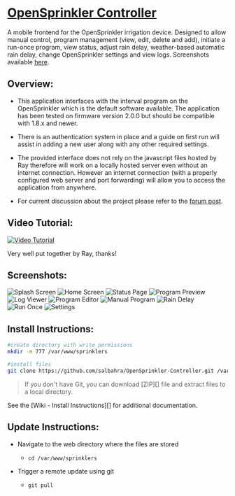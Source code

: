 [OpenSprinkler Controller](http://salbahra.github.io/OpenSprinkler-Controller)
========================

A mobile frontend for the OpenSprinkler irrigation device. Designed to allow manual control, program management (view, edit, delete and add), initiate a run-once program, view status, adjust rain delay, weather-based automatic rain delay, change OpenSprinkler settings and view logs. Screenshots available [here](http://albahra.com/journal/2013/06/opensprinkler-with-custom-web-app).

Overview:
---------

+ This application interfaces with the interval program on the OpenSprinkler which is the default software available. The application has been tested on firmware version 2.0.0 but should be compatible with 1.8.x and newer.

+ There is an authentication system in place and a guide on first run will assist in adding a new user along with any other required settings.

+ The provided interface does not rely on the javascript files hosted by Ray therefore will work on a locally hosted server even without an internet connection. However an internet connection (with a properly configured web server and port forwarding) will allow you to access the application from anywhere.

+ For current discussion about the project please refer to the [forum post](http://rayshobby.net/phpBB3/viewtopic.php?f=2&t=154). 

Video Tutorial:
---------------
[![Video Tutorial](https://img.youtube.com/vi/5pYHsMZSj6w/0.jpg)](https://www.youtube.com/watch?v=5pYHsMZSj6w)

Very well put together by Ray, thanks!

Screenshots:
------------

![Splash Screen](http://albahra.com/journal/wp-content/uploads/2013/07/startup-iphone5-retina-175x300.png) ![Home Screen](http://albahra.com/journal/wp-content/uploads/2014/02/iOS-Simulator-Screen-shot-Jan-26-2014-7.15.37-PM-169x300.png) ![Status Page](http://albahra.com/journal/wp-content/uploads/2014/02/iOS-Simulator-Screen-shot-Jan-26-2014-7.15.45-PM-169x300.png) ![Program Preview](http://albahra.com/journal/wp-content/uploads/2014/02/iOS-Simulator-Screen-shot-Jan-26-2014-7.19.52-PM-169x300.png) ![Log Viewer](http://albahra.com/journal/wp-content/uploads/2014/02/iOS-Simulator-Screen-shot-Jan-26-2014-7.50.54-PM-169x300.png) ![Program Editor](http://albahra.com/journal/wp-content/uploads/2014/02/iOS-Simulator-Screen-shot-Jan-26-2014-7.24.09-PM-169x300.png) ![Manual Program](http://albahra.com/journal/wp-content/uploads/2014/02/iOS-Simulator-Screen-shot-Jan-26-2014-7.24.18-PM-169x300.png) ![Rain Delay](http://albahra.com/journal/wp-content/uploads/2014/02/iOS-Simulator-Screen-shot-Jan-26-2014-7.24.44-PM-169x300.png) ![Run Once](http://albahra.com/journal/wp-content/uploads/2014/02/iOS-Simulator-Screen-shot-Jan-26-2014-7.24.54-PM-169x300.png) ![Settings](http://albahra.com/journal/wp-content/uploads/2014/02/iOS-Simulator-Screen-shot-Jan-26-2014-7.25.08-PM-169x300.png)


Install Instructions:
---------------------

```sh
#create directory with write permissions
mkdir -m 777 /var/www/sprinklers

#install files
git clone https://github.com/salbahra/OpenSprinkler-Controller.git /var/www/sprinklers

```
> If you don't have Git, you can download [ZIP][] file and extract files to a local directory.

See the [Wiki - Install Instructions][] for additional documentation.

Update Instructions:
--------------------

+ Navigate to the web directory where the files are stored
  + ```cd /var/www/sprinklers```

+ Trigger a remote update using git
  + ```git pull```
